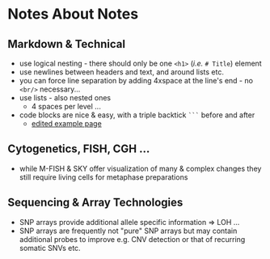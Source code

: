 # Notes About Notes

## Markdown & Technical

* use logical nesting - there should only be one `<h1>` (_i.e._ `# Title`) element
* use newlines between headers and text, and around lists etc.
* you can force line separation by adding 4xspace at the line's end - no `<br/>` necessary...
* use lists - also nested ones
    - 4 spaces per level ...
* code blocks are nice & easy, with a triple backtick <code>```</code> before and after
    - [edited example page](./Janne-Berger/day_05/storage.md)

## Cytogenetics, FISH, CGH ...

* while M-FISH & SKY offer visualization of many & complex changes they still
require living cells for metaphase preparations

## Sequencing  & Array Technologies

* SNP arrays provide additional allele specific information => LOH ...
* SNP arrays are frequently not "pure" SNP arrays but may contain additional
probes to improve e.g. CNV detection or that of recurring somatic SNVs etc.